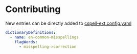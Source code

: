 # Contributing

New entries can be directly added to [cspell-ext.config.yaml](./cspell-ext.config.yaml)

```yaml
dictionaryDefinitions:
  - name: en-common-misspellings
    flagWords:
      - misspelling->correction
```
